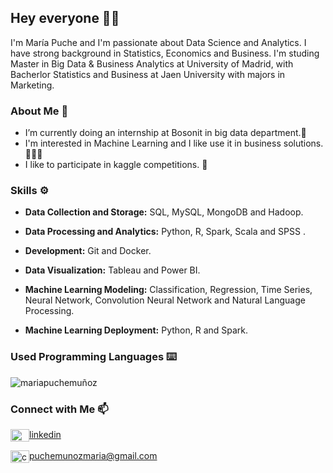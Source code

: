 ## Hey everyone 👋👋

I'm María Puche and I'm passionate about Data Science and Analytics. I have strong background in Statistics, Economics and Business. I'm studing Master in Big Data & Business Analytics at University of Madrid, with Bacherlor Statistics and Business at Jaen University with majors in Marketing.

### About Me 👩
- I’m currently doing an internship at Bosonit in big data department.💼 
- I'm interested in Machine Learning and I like use it in business solutions. 👩🏻‍💻
- I like to participate in kaggle competitions. 🥇 

### Skills ⚙️
- **Data Collection and Storage:** SQL, MySQL, MongoDB and Hadoop.

- **Data Processing and Analytics:** Python, R, Spark, Scala and SPSS .

- **Development:** Git and Docker.

- **Data Visualization:** Tableau and Power BI.

- **Machine Learning Modeling:** Classification, Regression, Time Series, Neural Network, Convolution Neural Network and Natural Language Processing.

- **Machine Learning Deployment:** Python, R and Spark.

### Used Programming Languages ⌨️
<p><img align="center" src="https://github-readme-stats.vercel.app/api/top-langs?username=carlossalvadordiaz&show_icons=true&locale=en&layout=compact" alt="mariapuchemuñoz" /></p>

### Connect with Me 📫
<p align="left">

<a href="https://www.linkedin.com/in/maria-puche-mu%C3%B1oz/" target="blank"><img align="center" src="https://cdn.jsdelivr.net/npm/simple-icons@3.0.1/icons/linkedin.svg" alt="Maria Puche Muñoz" height="20" width="30" />linkedin</a>

<a href="mailto:puchemunozmaria@gmail.com " target="blank"><img align="center" src="https://cdn.jsdelivr.net/npm/simple-icons@3.0.1/icons/gmail.svg" alt="carlos salvador díaz" height="20" width="30" />puchemunozmaria@gmail.com</a>
</p>
